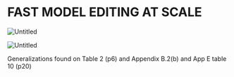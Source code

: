 # FAST MODEL EDITING AT SCALE

![Untitled](FAST%20MODEL%20EDITING%20AT%20SCALE%20ea8582482e514da4a9731d1ee5ac2e02/Untitled.png)

![Untitled](FAST%20MODEL%20EDITING%20AT%20SCALE%20ea8582482e514da4a9731d1ee5ac2e02/Untitled%201.png)

Generalizations found on Table 2 (p6) and Appendix B.2(b) and App E table 10 (p20)